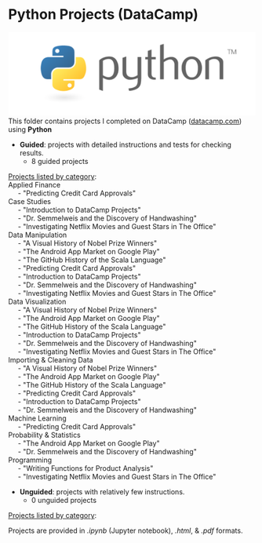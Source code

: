 # Python Projects (DataCamp)  
![Python Logo](../../assets/python.png)<br>This folder contains projects I completed on DataCamp ([datacamp.com](datacamp.com)) using **Python**

- **Guided**: projects with detailed instructions and tests for checking results.
    - 8 guided projects

<ins>Projects listed by category</ins>:<br>   Applied Finance<br>  &nbsp;&nbsp;&nbsp;&nbsp;&nbsp;- "Predicting Credit Card Approvals"<br>   Case Studies<br>  &nbsp;&nbsp;&nbsp;&nbsp;&nbsp;- "Introduction to DataCamp Projects"<br>&nbsp;&nbsp;&nbsp;&nbsp;&nbsp;- "Dr. Semmelweis and the Discovery of Handwashing"<br>&nbsp;&nbsp;&nbsp;&nbsp;&nbsp;- "Investigating Netflix Movies and Guest Stars in The Office"<br>   Data Manipulation<br>  &nbsp;&nbsp;&nbsp;&nbsp;&nbsp;- "A Visual History of Nobel Prize Winners"<br>&nbsp;&nbsp;&nbsp;&nbsp;&nbsp;- "The Android App Market on Google Play"<br>&nbsp;&nbsp;&nbsp;&nbsp;&nbsp;- "The GitHub History of the Scala Language"<br>&nbsp;&nbsp;&nbsp;&nbsp;&nbsp;- "Predicting Credit Card Approvals"<br>&nbsp;&nbsp;&nbsp;&nbsp;&nbsp;- "Introduction to DataCamp Projects"<br>&nbsp;&nbsp;&nbsp;&nbsp;&nbsp;- "Dr. Semmelweis and the Discovery of Handwashing"<br>&nbsp;&nbsp;&nbsp;&nbsp;&nbsp;- "Investigating Netflix Movies and Guest Stars in The Office"<br>   Data Visualization<br>  &nbsp;&nbsp;&nbsp;&nbsp;&nbsp;- "A Visual History of Nobel Prize Winners"<br>&nbsp;&nbsp;&nbsp;&nbsp;&nbsp;- "The Android App Market on Google Play"<br>&nbsp;&nbsp;&nbsp;&nbsp;&nbsp;- "The GitHub History of the Scala Language"<br>&nbsp;&nbsp;&nbsp;&nbsp;&nbsp;- "Introduction to DataCamp Projects"<br>&nbsp;&nbsp;&nbsp;&nbsp;&nbsp;- "Dr. Semmelweis and the Discovery of Handwashing"<br>&nbsp;&nbsp;&nbsp;&nbsp;&nbsp;- "Investigating Netflix Movies and Guest Stars in The Office"<br>   Importing & Cleaning Data<br>  &nbsp;&nbsp;&nbsp;&nbsp;&nbsp;- "A Visual History of Nobel Prize Winners"<br>&nbsp;&nbsp;&nbsp;&nbsp;&nbsp;- "The Android App Market on Google Play"<br>&nbsp;&nbsp;&nbsp;&nbsp;&nbsp;- "The GitHub History of the Scala Language"<br>&nbsp;&nbsp;&nbsp;&nbsp;&nbsp;- "Predicting Credit Card Approvals"<br>&nbsp;&nbsp;&nbsp;&nbsp;&nbsp;- "Introduction to DataCamp Projects"<br>&nbsp;&nbsp;&nbsp;&nbsp;&nbsp;- "Dr. Semmelweis and the Discovery of Handwashing"<br>   Machine Learning<br>  &nbsp;&nbsp;&nbsp;&nbsp;&nbsp;- "Predicting Credit Card Approvals"<br>   Probability & Statistics<br>  &nbsp;&nbsp;&nbsp;&nbsp;&nbsp;- "The Android App Market on Google Play"<br>&nbsp;&nbsp;&nbsp;&nbsp;&nbsp;- "Dr. Semmelweis and the Discovery of Handwashing"<br>   Programming<br>  &nbsp;&nbsp;&nbsp;&nbsp;&nbsp;- "Writing Functions for Product Analysis"<br>&nbsp;&nbsp;&nbsp;&nbsp;&nbsp;- "Investigating Netflix Movies and Guest Stars in The Office"<br>


- **Unguided**: projects with relatively few instructions.
    - 0 unguided projects
    
<ins>Projects listed by category</ins>:<br>

Projects are provided in *.ipynb* (Jupyter notebook), *.html*, & *.pdf* formats.
